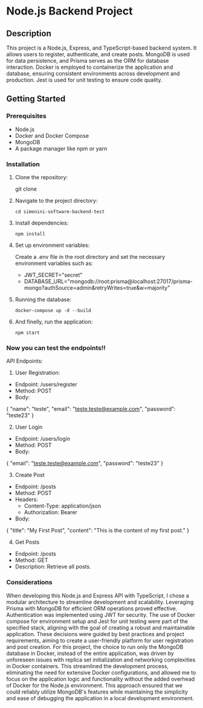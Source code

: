 # Node.js Backend Project

## Description

This project is a Node.js, Express, and TypeScript-based backend system. It allows users to register, authenticate, and create posts. MongoDB is used for data persistence, and Prisma serves as the ORM for database interaction. Docker is employed to containerize the application and database, ensuring consistent environments across development and production. Jest is used for unit testing to ensure code quality.

## Getting Started

### Prerequisites

- Node.js
- Docker and Docker Compose
- MongoDB
- A package manager like npm or yarn

### Installation

1. Clone the repository:

   git clone <repository-url>

2. Navigate to the project directory:

   `cd simonini-software-backend-test`

3. Install dependencies:

   `npm install`

4. Set up environment variables:

   Create a .env file in the root directory and set the necessary environment variables such as:

   - JWT_SECRET="secret"
   - DATABASE_URL="mongodb://root:prisma@localhost:27017/prisma-mongo?authSource=admin&retryWrites=true&w=majority"

5. Running the database:

   `docker-compose up -d --build`

6. And finelly, run the application:

   `npm start`

### Now you can test the endpoints!!

API Endpoints:

1.  User Registration:

- Endpoint: /users/register
- Method: POST
- Body:

{
"name": "teste",
"email": "teste.teste@example.com",
"password": "teste23"
}

2. User Login

- Endpoint: /users/login
- Method: POST
- Body:

{
"email": "teste.teste@example.com",
"password": "teste23"
}

3. Create Post

- Endpoint: /posts
- Method: POST
- Headers:
  - Content-Type: application/json
  - Authorization: Bearer <your-genereted-token>
- Body:

{
"title": "My First Post",
"content": "This is the content of my first post."
}

4. Get Posts

- Endpoint: /posts
- Method: GET
- Description: Retrieve all posts.

### Considerations
When developing this Node.js and Express API with TypeScript, I chose a modular architecture to streamline development and scalability. Leveraging Prisma with MongoDB for efficient ORM operations proved effective. Authentication was implemented using JWT for security. The use of Docker compose for environment setup and Jest for unit testing were part of the specified stack, aligning with the goal of creating a robust and maintainable application. These decisions were guided by best practices and project requirements, aiming to create a user-friendly platform for user registration and post creation. For this project, the choice to run only the MongoDB database in Docker, instead of the entire application, was driven by unforeseen issues with replica set initialization and networking complexities in Docker containers. This streamlined the development process, eliminating the need for extensive Docker configurations, and allowed me to focus on the application logic and functionality without the added overhead of Docker for the Node.js environment. This approach ensured that we could reliably utilize MongoDB's features while maintaining the simplicity and ease of debugging the application in a local development environment.
